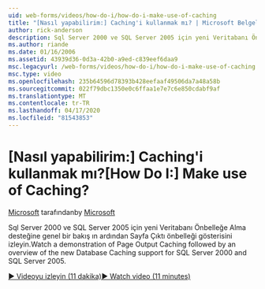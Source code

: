 ```yaml
---
uid: web-forms/videos/how-do-i/how-do-i-make-use-of-caching
title: "[Nasıl yapabilirim:] Caching'i kullanmak mı? | Microsoft Belgeleri"
author: rick-anderson
description: Sql Server 2000 ve SQL Server 2005 için yeni Veritabanı Önbelleğe Alma desteğine genel bir bakış ın ardından Sayfa Çıktı önbelleği gösterisini izleyin.
ms.author: riande
ms.date: 01/16/2006
ms.assetid: 43939d36-0d3a-42b0-a9ed-c839eef6daa9
msc.legacyurl: /web-forms/videos/how-do-i/how-do-i-make-use-of-caching
msc.type: video
ms.openlocfilehash: 235b64596d78393b428eefaaf49506da7a48a58b
ms.sourcegitcommit: 022f79dbc1350e0c6ffaa1e7e7c6e850cdabf9af
ms.translationtype: MT
ms.contentlocale: tr-TR
ms.lasthandoff: 04/17/2020
ms.locfileid: "81543853"
---
```

# <a name="how-do-i-make-use-of-caching"></a><span data-ttu-id="601cd-104">[Nasıl yapabilirim:] Caching'i kullanmak mı?</span><span class="sxs-lookup"><span data-stu-id="601cd-104">[How Do I:] Make use of Caching?</span></span>

<span data-ttu-id="601cd-105">[Microsoft](https://github.com/microsoft) tarafından</span><span class="sxs-lookup"><span data-stu-id="601cd-105">by [Microsoft](https://github.com/microsoft)</span></span>

<span data-ttu-id="601cd-106">Sql Server 2000 ve SQL Server 2005 için yeni Veritabanı Önbelleğe Alma desteğine genel bir bakış ın ardından Sayfa Çıktı önbelleği gösterisini izleyin.</span><span class="sxs-lookup"><span data-stu-id="601cd-106">Watch a demonstration of Page Output Caching followed by an overview of the new Database Caching support for SQL Server 2000 and SQL Server 2005.</span></span>

[<span data-ttu-id="601cd-107">&#9654; Videoyu izleyin (11 dakika)</span><span class="sxs-lookup"><span data-stu-id="601cd-107">&#9654; Watch video (11 minutes)</span></span>](https://channel9.msdn.com/Blogs/ASP-NET-Site-Videos/how-do-i-make-use-of-caching)
